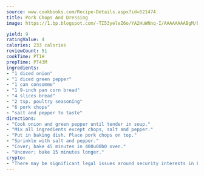 ```yaml
---
source: www.cookbooks.com/Recipe-Details.aspx?id=521474
title: Pork Chops And Dressing
image: https://1.bp.blogspot.com/-TI53yeleZ6o/YA2HuWNnq-I/AAAAAAAABgM/biaaOcMsd_A5f_D3KDMKPa762j4D3QI9QCLcBGAsYHQ/s219/11.png

yield: 9
ratingValue: 4
calories: 233 calories
reviewCount: 51
cookTime: PT1H
prepTime: PT43M
ingredients:
- "1 diced onion"
- "1 diced green pepper"
- "1 can consomme"
- "1 9-inch pan corn bread"
- "4 slices bread"
- "2 tsp. poultry seasoning"
- "6 pork chops"
- "salt and pepper to taste"
directions:
- "Cook onion and green pepper until tender in soup."
- "Mix all ingredients except chops, salt and pepper."
- "Put in baking dish. Place pork chops on top."
- "Sprinkle with salt and pepper."
- "Cover; bake 45 minutes in 400u00b0 oven."
- "Uncover; bake 15 minutes longer."
crypto:
- "There may be significant legal issues around security interests in Bitcoin."
---
```

